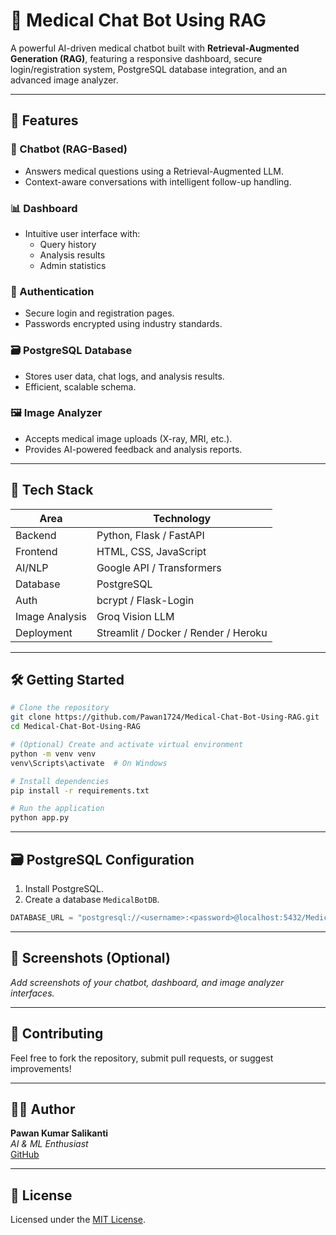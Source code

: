
# 🧠 Medical Chat Bot Using RAG

A powerful AI-driven medical chatbot built with **Retrieval-Augmented Generation (RAG)**, featuring a responsive dashboard, secure login/registration system, PostgreSQL database integration, and an advanced image analyzer.

---

## 🚀 Features

### 💬 Chatbot (RAG-Based)
- Answers medical questions using a Retrieval-Augmented LLM.
- Context-aware conversations with intelligent follow-up handling.

### 📊 Dashboard
- Intuitive user interface with:
  - Query history
  - Analysis results
  - Admin statistics

### 🔐 Authentication
- Secure login and registration pages.
- Passwords encrypted using industry standards.

### 🗃️ PostgreSQL Database
- Stores user data, chat logs, and analysis results.
- Efficient, scalable schema.

### 🖼️ Image Analyzer
- Accepts medical image uploads (X-ray, MRI, etc.).
- Provides AI-powered feedback and analysis reports.

---

## 🧰 Tech Stack

| Area            | Technology                          |
|-----------------|--------------------------------------|
| Backend         | Python, Flask / FastAPI             |
| Frontend        | HTML, CSS, JavaScript               |
| AI/NLP          | Google API / Transformers           |
| Database        | PostgreSQL                          |
| Auth            | bcrypt / Flask-Login                |
| Image Analysis  | Groq Vision LLM                     |
| Deployment      | Streamlit / Docker / Render / Heroku|


---

## 🛠️ Getting Started

```bash
# Clone the repository
git clone https://github.com/Pawan1724/Medical-Chat-Bot-Using-RAG.git
cd Medical-Chat-Bot-Using-RAG

# (Optional) Create and activate virtual environment
python -m venv venv
venv\Scripts\activate  # On Windows

# Install dependencies
pip install -r requirements.txt

# Run the application
python app.py
```

---

## 🗃️ PostgreSQL Configuration

1. Install PostgreSQL.
2. Create a database `MedicalBotDB`.


```python
DATABASE_URL = "postgresql://<username>:<password>@localhost:5432/MedicalBotDB"
```

---

## 📸 Screenshots (Optional)

_Add screenshots of your chatbot, dashboard, and image analyzer interfaces._

---

## 🤝 Contributing

Feel free to fork the repository, submit pull requests, or suggest improvements!

---

## 👨‍💻 Author

**Pawan Kumar Salikanti**  
_AI & ML Enthusiast_  
[GitHub](https://github.com/Pawan1724)

---

## 📄 License

Licensed under the [MIT License](LICENSE).
